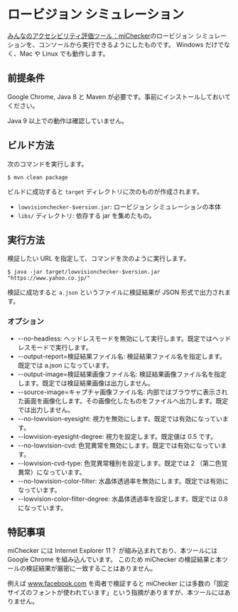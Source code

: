 ロービジョン シミュレーション
===

[みんなのアクセシビリティ評価ツール：miChecker](https://www.soumu.go.jp/main_sosiki/joho_tsusin/b_free/michecker.html)のロービジョン シミュレーションを、コンソールから実行できるようにしたものです。
Windows だけでなく、Mac や Linux でも動作します。

## 前提条件

Google Chrome, Java 8 と Maven が必要です。事前にインストールしておいてください。

Java 9 以上での動作は確認していません。

## ビルド方法

次のコマンドを実行します。

~~~
$ mvn clean package
~~~

ビルドに成功すると `target` ディレクトリに次のものが作成されます。

- `lowvisionchecker-$version.jar`: ロービジョン シミュレーションの本体
- `libs/` ディレクトリ: 依存する jar を集めたもの。

## 実行方法

検証したい URL を指定して、コマンドを次のように実行します。

~~~
$ java -jar target/lowvisionchecker-$version.jar "https://www.yahoo.co.jp/"
~~~

検証に成功すると `a.json` というファイルに検証結果が JSON 形式で出力されます。

### オプション

- --no-headless: ヘッドレスモードを無効にして実行します。既定ではヘッドレスモードで実行します。
- --output-report=検証結果ファイル名: 検証結果ファイル名を指定します。既定では a.json になっています。
- --output-image=検証結果画像ファイル名: 検証結果画像ファイル名を指定します。既定では検証結果画像は出力しません。
- --source-image=キャプチャ画像ファイル名: 内部ではブラウザに表示された画面を画像化します。その画像化したものをファイルへ出力します。既定では出力しません。
- --no-lowvision-eyesight: 視力を無効にします。既定では有効になっています。
- --lowvision-eyesight-degree: 視力を設定します。既定値は 0.5 です。
- --no-lowvision-cvd: 色覚異常を無効にします。既定では有効になっています。
- --lowvision-cvd-type: 色覚異常種別を設定します。既定では 2 （第二色覚異常）になっています。
- --no-lowvision-color-filter: 水晶体透過率を無効にします。既定では有効になっています。
- --lowvision-color-filter-degree: 水晶体透過率を設定します。既定では 0.8 になっています。

## 特記事項

miChecker には Internet Explorer 11？ が組み込まれており、本ツールには Google Chrome を組み込んでいます。
このため miChecker の検証結果と本ツールの検証結果が厳密に一致することはありません。

例えば www.facebook.com を両者で検証すると miChecker には多数の「固定サイズのフォントが使われています」という指摘がありますが、本ツールにはありません。
